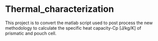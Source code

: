 # Thermal_characterization
This project is to convert the matlab script used to post process the new methodology to calculate the specific heat capacity-Cp [J/kg/K] of prismatic and pouch cell.
